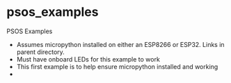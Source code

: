 # psos_examples
PSOS Examples

- Assumes micropython installed on either an ESP8266 or ESP32. Links in parent directory.
- Must have onboard LEDs for this example to work
- This first example is to help ensure micropython installed and working
- 